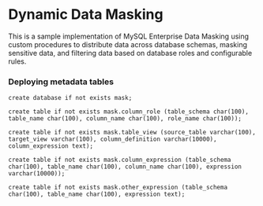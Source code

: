 # Dynamic Data Masking
This is a sample implementation of MySQL Enterprise Data Masking using custom procedures to distribute data across database schemas, masking sensitive data, and filtering data based on database roles and configurable rules. 
### Deploying metadata tables
```
create database if not exists mask;

create table if not exists mask.column_role (table_schema char(100), table_name char(100), column_name char(100), role_name char(100));

create table if not exists mask.table_view (source_table varchar(100), target_view varchar(100), column_definition varchar(10000), column_expression text);

create table if not exists mask.column_expression (table_schema char(100), table_name char(100), column_name char(100), expression varchar(10000));

create table if not exists mask.other_expression (table_schema char(100), table_name char(100), expression text);
```
